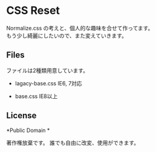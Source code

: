 # CSS Reset

Normalize.css の考えと、個人的な趣味を合せて作ってます。<br />
もう少し綺麗にしたいので、また変えていきます。

## Files

ファイルは2種類用意しています。

* lagacy-base.css
IE6, 7対応

* base.css
IE8以上


## License
*Public Domain *

著作権放棄です。
誰でも自由に改変、使用ができます。

